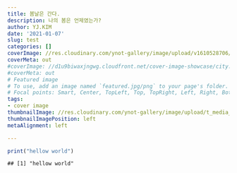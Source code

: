 ```yaml
---
title: 봄날은 간다.
description: 나의 봄은 언제였는가?
author: YJ.KIM
date: '2021-01-07'
slug: test
categories: []
coverImage: //res.cloudinary.com/ynot-gallery/image/upload/v1610528706/blog/IMG_20200823_140908_slrfcw.jpg
coverMeta: out
#coverImage: //d1u9biwaxjngwg.cloudfront.net/cover-image-showcase/city.jpg
#coverMeta: out
# Featured image
# To use, add an image named `featured.jpg/png` to your page's folder.
# Focal points: Smart, Center, TopLeft, Top, TopRight, Left, Right, BottomLeft, Bottom, BottomRight.
tags:
- cover image
thumbnailImage: //res.cloudinary.com/ynot-gallery/image/upload/t_media_lib_thumb/v1610528703/blog/IMG_20180729_172653_ij8g1i.jpg
thumbnailImagePosition: left
metaAlignment: left

---  
```


<!--more-->


``` r
print("hellow world")
```

```
## [1] "hellow world"
```
